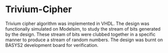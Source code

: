 # Trivium-Cipher
Trivium cipher algorithm was implemented in VHDL. The design was functionally simulated on Modelsim, to study the stream of bits generated by the design. These stream of bits were clubbed together in a specific manner to produce a stream of random numbers. The design was burnt on BASYS2 development board for verification.
